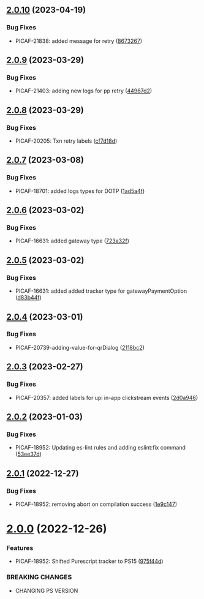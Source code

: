 ## [2.0.10](https://ssh.bitbucket.juspay.net/picaf/purescript-tracker/compare/v2.0.9...v2.0.10) (2023-04-19)


### Bug Fixes

* PICAF-21838: added message for retry ([8673267](https://ssh.bitbucket.juspay.net/picaf/purescript-tracker/commit/867326710f372fc45193307c510d87de42355641))

## [2.0.9](https://ssh.bitbucket.juspay.net/picaf/purescript-tracker/compare/v2.0.8...v2.0.9) (2023-03-29)


### Bug Fixes

* PICAF-21403: adding new logs for pp retry ([44967d2](https://ssh.bitbucket.juspay.net/picaf/purescript-tracker/commit/44967d2af2c10c8281403e215240808113455fc3))

## [2.0.8](https://ssh.bitbucket.juspay.net/picaf/purescript-tracker/compare/v2.0.7...v2.0.8) (2023-03-29)


### Bug Fixes

* PICAF-20205: Txn retry labels ([cf7d18d](https://ssh.bitbucket.juspay.net/picaf/purescript-tracker/commit/cf7d18da07e1d7b87dbd39a898a1136b7d49b782))

## [2.0.7](https://ssh.bitbucket.juspay.net/picaf/purescript-tracker/compare/v2.0.6...v2.0.7) (2023-03-08)


### Bug Fixes

* PICAF-18701: added logs types for DOTP ([1ad5a4f](https://ssh.bitbucket.juspay.net/picaf/purescript-tracker/commit/1ad5a4f0064428f224b9ba1d3bf5971deaf14d3b))

## [2.0.6](https://ssh.bitbucket.juspay.net/picaf/purescript-tracker/compare/v2.0.5...v2.0.6) (2023-03-02)


### Bug Fixes

* PICAF-16631: added gateway type ([723a32f](https://ssh.bitbucket.juspay.net/picaf/purescript-tracker/commit/723a32fa627f45c562ca8a88d2c6661249bcaab1))

## [2.0.5](https://ssh.bitbucket.juspay.net/picaf/purescript-tracker/compare/v2.0.4...v2.0.5) (2023-03-02)


### Bug Fixes

* PICAF-16631: added added tracker type for gatewayPaymentOption ([d83b44f](https://ssh.bitbucket.juspay.net/picaf/purescript-tracker/commit/d83b44f64c228e63a8233af39bfbccd80d709e1f))

## [2.0.4](https://ssh.bitbucket.juspay.net/picaf/purescript-tracker/compare/v2.0.3...v2.0.4) (2023-03-01)


### Bug Fixes

* PICAF-20739-adding-value-for-qrDialog ([2118bc2](https://ssh.bitbucket.juspay.net/picaf/purescript-tracker/commit/2118bc275f1a37911f992dcf412d462f1d900dc2))

## [2.0.3](https://ssh.bitbucket.juspay.net/picaf/purescript-tracker/compare/v2.0.2...v2.0.3) (2023-02-27)


### Bug Fixes

* PICAF-20357: added labels for upi in-app clickstream events ([2d0a946](https://ssh.bitbucket.juspay.net/picaf/purescript-tracker/commit/2d0a946e0ea9f67587be3f1b36d36d8d30d8e54b))

## [2.0.2](https://bitbucket.org/juspay/purescript-tracker/compare/v2.0.1...v2.0.2) (2023-01-03)


### Bug Fixes

* PICAF-18952: Updating es-lint rules and adding eslint:fix command ([53ee37d](https://bitbucket.org/juspay/purescript-tracker/commits/53ee37dee311a1aa251168b81dc633662fc06253))

## [2.0.1](https://bitbucket.org/juspay/purescript-tracker/compare/v2.0.0...v2.0.1) (2022-12-27)


### Bug Fixes

* PICAF-18952: removing abort on compilation success ([1e9c147](https://bitbucket.org/juspay/purescript-tracker/commits/1e9c147309e0ea8a8db4bb66ae41e7662162d8e2))

# [2.0.0](https://bitbucket.org/juspay/purescript-tracker/compare/v1.18.0...v2.0.0) (2022-12-26)


### Features

* PICAF-18952: Shifted Purescript tracker to PS15 ([975f44d](https://bitbucket.org/juspay/purescript-tracker/commits/975f44de1a3f4ec8c076c15ea561aa3bb4cc240b))


### BREAKING CHANGES

* CHANGING PS VERSION

